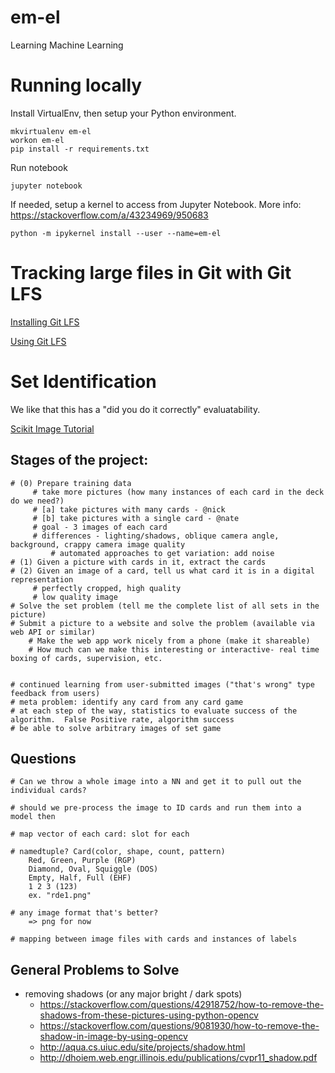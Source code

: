 # em-el
Learning Machine Learning

# Running locally

Install VirtualEnv, then setup your Python environment.

```
mkvirtualenv em-el
workon em-el
pip install -r requirements.txt
```

Run notebook
```
jupyter notebook
```

If needed, setup a kernel to access from Jupyter Notebook.
More info: https://stackoverflow.com/a/43234969/950683
```
python -m ipykernel install --user --name=em-el
```

# Tracking large files in Git with Git LFS

[Installing Git LFS](https://help.github.com/articles/installing-git-large-file-storage/)

[Using Git LFS](https://help.github.com/articles/configuring-git-large-file-storage/)


# Set Identification

We like that this has a "did you do it correctly" evaluatability.

[Scikit Image Tutorial](https://github.com/scikit-image/skimage-tutorials)

## Stages of the project:

    # (0) Prepare training data
         # take more pictures (how many instances of each card in the deck do we need?)
         # [a] take pictures with many cards - @nick
         # [b] take pictures with a single card - @nate
         # goal - 3 images of each card
         # differences - lighting/shadows, oblique camera angle, background, crappy camera image quality
             # automated approaches to get variation: add noise
    # (1) Given a picture with cards in it, extract the cards
    # (2) Given an image of a card, tell us what card it is in a digital representation
         # perfectly cropped, high quality
         # low quality image
    # Solve the set problem (tell me the complete list of all sets in the picture)
    # Submit a picture to a website and solve the problem (available via web API or similar)
        # Make the web app work nicely from a phone (make it shareable)
        # How much can we make this interesting or interactive- real time boxing of cards, supervision, etc.


    # continued learning from user-submitted images ("that's wrong" type feedback from users)
    # meta problem: identify any card from any card game
    # at each step of the way, statistics to evaluate success of the algorithm.  False Positive rate, algorithm success
    # be able to solve arbitrary images of set game

## Questions
    # Can we throw a whole image into a NN and get it to pull out the individual cards?

    # should we pre-process the image to ID cards and run them into a model then

    # map vector of each card: slot for each

    # namedtuple? Card(color, shape, count, pattern)
        Red, Green, Purple (RGP)
        Diamond, Oval, Squiggle (DOS)
        Empty, Half, Full (EHF)
        1 2 3 (123)
        ex. "rde1.png"

    # any image format that's better?
        => png for now

    # mapping between image files with cards and instances of labels

## General Problems to Solve

- removing shadows (or any major bright / dark spots)
    - https://stackoverflow.com/questions/42918752/how-to-remove-the-shadows-from-these-pictures-using-python-opencv
    - https://stackoverflow.com/questions/9081930/how-to-remove-the-shadow-in-image-by-using-opencv
    - http://aqua.cs.uiuc.edu/site/projects/shadow.html
    - http://dhoiem.web.engr.illinois.edu/publications/cvpr11_shadow.pdf

